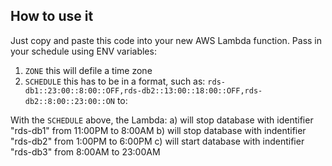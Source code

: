 ## How to use it

Just copy and paste this code into your new AWS Lambda function.
Pass in your schedule using ENV variables:
1. `ZONE` this will defile a time zone
2. `SCHEDULE` this has to be in a format, such as: `rds-db1::23:00::8:00::OFF,rds-db2::13:00::18:00::OFF,rds-db2::8:00::23:00::ON` to:

  With the `SCHEDULE` above, the Lambda:
  a) will stop database with identifier "rds-db1" from 11:00PM to 8:00AM
  b) will stop database with indentifier "rds-db2" from 1:00PM to 6:00PM
  c) will start database with indentifier "rds-db3" from 8:00AM to 23:00AM
 
